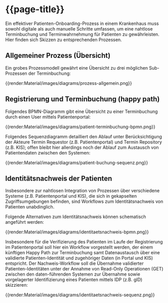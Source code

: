 # {{page-title}}

Ein effektiver Patienten-Onboarding-Prozess in einem Krankenhaus muss sowohl digitale als auch manuelle Schritte umfassen, um eine nahtlose Terminbuchung und Terminwahrnehmung für Patienten zu gewährleisten. Hier finden sich Skizzen zu entsprechenden Prozessen.

## Allgemeiner Prozess (Übersicht)

Ein grobes Prozessmodell gewährt eine Übersicht zu drei möglichen Sub-Prozessen der Terminbuchung:

{{render:Material/images/diagrams/prozess-allgemein.png}}

## Registrierung und Terminbuchung (happy path)

Folgendes BPMN-Diagramm gibt eine Übersicht zu einer Terminbuchung durch einen User mittels Patientenportal:

{{render:Material/images/diagrams/patient-terminbuchung-bpmn.png}}

Folgendes Sequenzdiagramm detailliert den Ablauf unter Berücksichtigung der Akteure Termin Requestor (z.B. Patientenportal) und Termin Repository (z.B. KIS); 
offen bleibt hier allerdings noch der Ablauf zum Austausch von Patientendaten zwischen den Systemen:
 
{{render:Material/images/diagrams/patient-buchung-sequenz.png}}


## Identitätsnachweis der Patienten

Insbesondere zur nahtlosen Integration von Prozessen über verschiedene Systeme (z.B. Patientenportal und KIS), die sich in gekapselten Zugriffsumgebungen befinden, sind Workflows zum Identitätsnachweis von Patienten unabdinglich.

Folgende Alternativen zum Identitätsnachweis können schematisch angeführt werden:

{{render:Material/images/diagrams/identitaetsnachweis-bpmn.png}}

Insbesondere für die Verifizierung des Patienten im Laufe der Registrierung im Patientenportal soll hier ein Workflow vorgestellt werden, der einem künftigen Happy Path zur Terminbuchung samt Datenaustausch über eine validierte Patienten-Identität und zugehöriger Daten (in Portal und KIS) entspricht. 
Der Nachweis-Workflow soll die Übernahme validierter Patienten-Identitäten unter der Annahme von Read-Only Operationen (GET) zwischen den daten-führenden Systemen zur Übernahme sowie vorgelagerter Identifizierung eines Patienten mittels IDP (z.B. gID) skizzieren:

{{render:Material/images/diagrams/identitaetsnachweis-sequenz.png}}